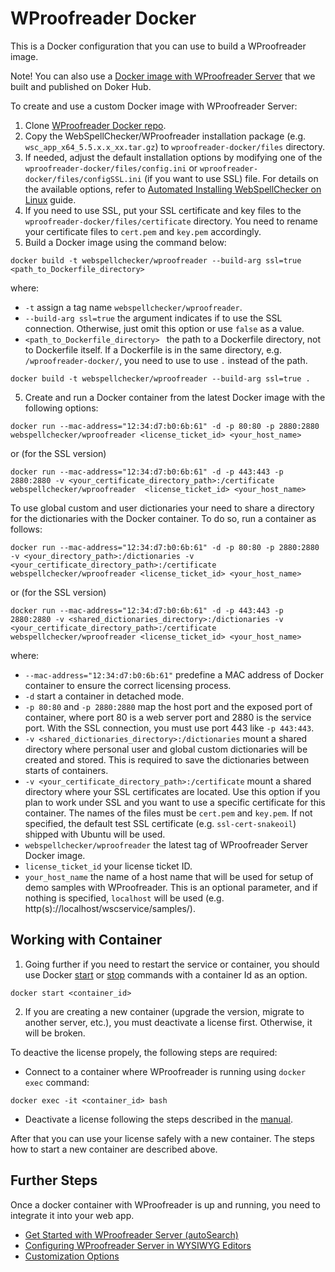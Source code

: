 # WProofreader Docker

This is a Docker configuration that you can use to build a WProofreader image. 

Note! You can also use a [Docker image with WProofreader Server](https://hub.docker.com/r/webspellchecker/wproofreader) that we built and published on Doker Hub.

To create and use a custom Docker image with WProofreader Server: 

1. Clone [WProofreader Docker repo](https://github.com/WebSpellChecker/wproofreader-docker).
2. Copy the WebSpellChecker/WProofreader installation package (e.g. `wsc_app_x64_5.5.x.x_xx.tar.gz`) to `wproofreader-docker/files` directory.
3. If needed, adjust the default installation options by modifying one of the `wproofreader-docker/files/config.ini` or `wproofreader-docker/files/configSSL.ini` (if you want to use SSL) file. For details on the available options, refer to [Automated Installing WebSpellChecker on Linux](https://docs.webspellchecker.net/display/WebSpellCheckerServer55x/Automated+Installing+WebSpellChecker+on+Linux) guide.
4. If you need to use SSL, put your SSL certificate and key files to the `wproofreader-docker/files/certificate` directory. You need to rename your certificate files to `cert.pem` and `key.pem` accordingly.
5. Build a Docker image using the command below:

```docker build -t webspellchecker/wproofreader --build-arg ssl=true <path_to_Dockerfile_directory>```

where:

* `-t` assign a tag name `webspellchecker/wproofreader`.
* `--build-arg ssl=true` the argument indicates if to use the SSL connection. Otherwise, just omit this option or use `false` as a value.
* `<path_to_Dockerfile_directory> ` the path to a Dockerfile directory, not to Dockerfile itself. If a Dockerfile is in the same directory, e.g. `/wproofreader-docker/`, you need to use to use `.` instead of the path.

```docker build -t webspellchecker/wproofreader --build-arg ssl=true .```

5. Create and run a Docker container from the latest Docker image with the following options:

```docker run --mac-address="12:34:d7:b0:6b:61" -d -p 80:80 -p 2880:2880 webspellchecker/wproofreader <license_ticket_id> <your_host_name>```

or (for the SSL version)

```docker run --mac-address="12:34:d7:b0:6b:61" -d -p 443:443 -p 2880:2880 -v <your_certificate_directory_path>:/certificate webspellchecker/wproofreader  <license_ticket_id> <your_host_name>```

To use global custom and user dictionaries your need to share a directory for the dictionaries with the Docker container. To do so, run a container as follows:

```docker run --mac-address="12:34:d7:b0:6b:61" -d -p 80:80 -p 2880:2880 -v <your_directory_path>:/dictionaries -v <your_certificate_directory_path>:/certificate webspellchecker/wproofreader <license_ticket_id> <your_host_name>```

or (for the SSL version)

```docker run --mac-address="12:34:d7:b0:6b:61" -d -p 443:443 -p 2880:2880 -v <shared_dictionaries_directory>:/dictionaries -v <your_certificate_directory_path>:/certificate webspellchecker/wproofreader <license_ticket_id> <your_host_name>```

where:

* `--mac-address="12:34:d7:b0:6b:61"` predefine a MAC address of Docker container to ensure the correct licensing process.
* `-d` start a container in detached mode.
* `-p 80:80` and `-p 2880:2880` map the host port and the exposed port of container, where port 80 is a web server port and 2880 is the service port. With the SSL connection, you must use port 443 like `-p 443:443`.
* `-v <shared_dictionaries_directory>:/dictionaries` mount a shared directory where personal user and global custom dictionaries will be created and stored. This is required to save the dictionaries between starts of containers.
* `-v <your_certificate_directory_path>:/certificate` mount a shared directory where your SSL certificates are located. Use this option if you plan to work under SSL and you want to use a specific certificate for this container. The names of the files must be `cert.pem` and `key.pem`. If not specified, the default test SSL certificate (e.g. `ssl-cert-snakeoil`) shipped with Ubuntu will be used.
* `webspellchecker/wproofreader` the latest tag of WProofreader Server Docker image.
* `license_ticket_id` your license ticket ID.
* `your_host_name` the name of a host name that will be used for setup of demo samples with WProofreader. This is an optional parameter, and if nothing is specified, `localhost` will be used (e.g. http(s)://localhost/wscservice/samples/).


## Working with Container

1. Going further if you need to restart the service or container, you should use Docker [start](https://docs.docker.com/engine/reference/commandline/start/) or [stop](https://docs.docker.com/engine/reference/commandline/stop/) commands with a container Id as an option.

```docker start <container_id>```

2. If you are creating a new container (upgrade the version, migrate to another server, etc.), you must deactivate a license first. Otherwise, it will be broken.

To deactive the license propely, the following steps are required:

* Connect to a container where WProofreader is running using `docker exec` command:

```docker exec -it <container_id> bash```
* Deactivate a license following the steps described in the [manual](https://docs.webspellchecker.net/display/WebSpellCheckerServer55x/License+Deactivation+on+Linux).

After that you can use your license safely with a new container. The steps how to start a new container are described above.

## Further Steps

Once a docker container with WProofreader is up and running, you need to integrate it into your web app.

* [Get Started with WProofreader Server (autoSearch)](https://docs.webspellchecker.net/pages/viewpage.action?pageId=454919195)
* [Configuring WProofreader Server in WYSIWYG Editors](https://docs.webspellchecker.net/display/WebSpellCheckerServer55x/Configuring+WProofreader+Server+in+WYSIWYG+Editors)
* [Customization Options](https://docs.webspellchecker.net/display/WebSpellCheckerServer55x/WProofreader+Customization+Options)
